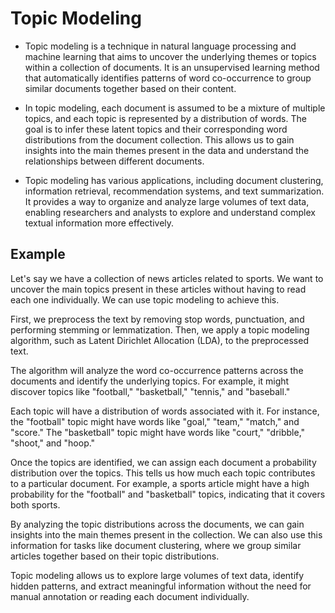 # Topic Modeling
- Topic modeling is a technique in natural language processing and machine learning that aims to uncover the underlying themes or topics within a collection of documents. 
  It is an unsupervised learning method that automatically identifies patterns of word co-occurrence to group similar documents together based on their content.

- In topic modeling, each document is assumed to be a mixture of multiple topics, and each topic is represented by a distribution of words. The goal is to infer these latent topics and their
corresponding word distributions from the document collection. This allows us to gain insights into the main themes present in the data and understand the relationships between different documents.

- Topic modeling has various applications, including document clustering, information retrieval, recommendation systems, and text summarization. It provides a way to organize and analyze large volumes
  of text data, enabling researchers and analysts to explore and understand complex textual information more effectively.

## Example

Let's say we have a collection of news articles related to sports. We want to uncover the main topics present in these articles without having to read each one individually. We can use topic modeling to achieve this.

First, we preprocess the text by removing stop words, punctuation, and performing stemming or lemmatization. Then, we apply a topic modeling algorithm, such as Latent Dirichlet Allocation (LDA), to the preprocessed text.

The algorithm will analyze the word co-occurrence patterns across the documents and identify the underlying topics. For example, it might discover topics like "football," "basketball," "tennis," and "baseball."

Each topic will have a distribution of words associated with it. For instance, the "football" topic might have words like "goal," "team," "match," and "score." The "basketball" topic might have words like "court," "dribble," "shoot," and "hoop."

Once the topics are identified, we can assign each document a probability distribution over the topics. This tells us how much each topic contributes to a particular document. For example, a sports article might have a high probability for the "football" and "basketball" topics, indicating that it covers both sports.

By analyzing the topic distributions across the documents, we can gain insights into the main themes present in the collection. We can also use this information for tasks like document clustering, where we group similar articles together based on their topic distributions.

Topic modeling allows us to explore large volumes of text data, identify hidden patterns, and extract meaningful information without the need for manual annotation or reading each document individually.

